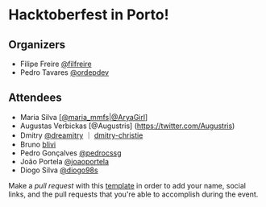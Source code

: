 # Hacktoberfest in Porto!

## Organizers
* Filipe Freire [@filfreire](https://twitter.com/filrfreire)
* Pedro Tavares [@ordepdev](https://twitter.com/ordepdev)

## Attendees

* Maria Silva [[@maria_mmfs](https://twitter.com/maria_mmfs)|[@AryaGirl](https://github.com/AryaGirl)]
* Augustas Verbickas [@Augustris] (https://twitter.com/Augustris)
* Dmitry  [@dreamitry](https://twitter.com/dreamitry) ｜ [dmitry-christie](https://github.com/dmitry-christie)
* Bruno [blivi](https://github.com/blivi)
* Pedro Gonçalves [@pedrocssg](https://github.com/Pedrocssg)
* João Portela [@joaoportela](https://github.com/joaoportela)
* Diogo Silva [@diogo98s](https://twitter.com/diogo98s)

Make a *pull request* with this [template](https://github.com/HacktoberfestOPO/2017/blob/master/template.md)
in order to add your name, social links, and the pull requests that you're able to accomplish during the event.
